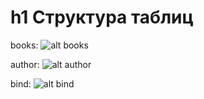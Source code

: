h1 Cтруктура таблиц
===============================
books:
![alt books](https://pp.userapi.com/c849424/v849424187/5f575/w65kYRTqKGU.jpg)

author:
![alt author](https://pp.userapi.com/c849424/v849424187/5f56e/Ii7mM-xtDx4.jpg)

bind:
![alt bind](https://pp.userapi.com/c849424/v849424187/5f57c/0n5qOk7Jm_s.jpg)

